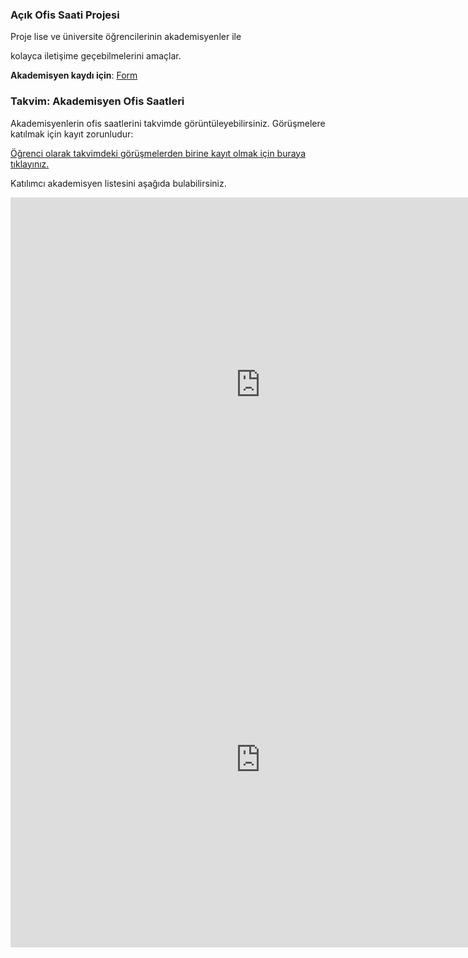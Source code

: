 ### Açık Ofis Saati Projesi
Proje lise ve üniversite öğrencilerinin akademisyenler ile 

kolayca iletişime geçebilmelerini amaçlar.

**Akademisyen kaydı için**: [Form](https://forms.gle/EF9CgphMEuacXWXp6)



### Takvim: Akademisyen Ofis Saatleri

Akademisyenlerin ofis saatlerini takvimde görüntüleyebilirsiniz. 
Görüşmelere katılmak için kayıt zorunludur:

[Öğrenci olarak takvimdeki görüşmelerden birine kayıt olmak için buraya tıklayınız.](https://forms.gle/MbLGU4aJF8fRSzrU8)

 

Katılımcı akademisyen listesini aşağıda bulabilirsiniz.
 
  
<iframe src="https://calendar.google.com/calendar/embed?src=acikofissaati%40gmail.com&ctz=Europe%2FIstanbul" style="border: 0" width="800" height="600" frameborder="0" scrolling="no"></iframe>

<iframe src="https://docs.google.com/spreadsheets/d/e/2PACX-1vREGSfogeIrBjtrGkIt1D3FzQlaFqiTl5SQdRN9dzNXyBG4IUE_BKk_XgOu0Nm9ia9VNS528atRLpp1/pubhtml?widget=true&amp;headers=false" style="border: 0" width="800" height="600" frameborder="0" scrolling="no"></iframe>
